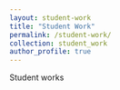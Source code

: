 ```yaml
---
layout: student-work
title: "Student Work"
permalink: /student-work/
collection: student_work
author_profile: true
---
```


Student works
